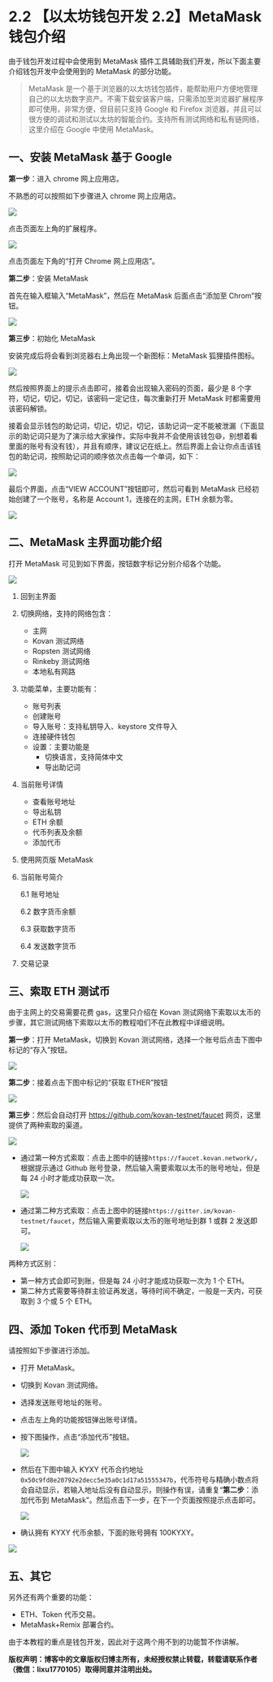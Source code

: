 # 2.2 【以太坊钱包开发 2.2】MetaMask 钱包介绍

由于钱包开发过程中会使用到 MetaMask 插件工具辅助我们开发，所以下面主要介绍钱包开发中会使用到的 MetaMask 的部分功能。

> MetaMask 是一个基于浏览器的以太坊钱包插件，能帮助用户方便地管理自己的以太坊数字资产。不需下载安装客户端，只需添加至浏览器扩展程序即可使用，非常方便，但目前只支持 Google 和 Firefox 浏览器，并且可以很方便的调试和测试以太坊的智能合约。支持所有测试网络和私有链网络，这里介绍在 Google 中使用 MetaMask。

## 一、安装 MetaMask 基于 Google

**第一步**：进入 chrome 网上应用店。

不熟悉的可以按照如下步骤进入 chrome 网上应用店。

![](img/66047f59e6d310e3abd696bbd2b78e27.jpg)

点击页面左上角的扩展程序。

![](img/2c027f313649173cd612da6ff13521ed.jpg)

点击页面左下角的“打开 Chrome 网上应用店”。

**第二步**：安装 MetaMask

首先在输入框输入“MetaMask”，然后在 MetaMask 后面点击“添加至 Chrom”按钮。

![](img/bf2a0b6beb3440ee558894490df76dff.jpg)

**第三步**：初始化 MetaMask

安装完成后将会看到浏览器右上角出现一个新图标：MetaMask 狐狸插件图标。

![](img/16069165b6da39c7d537f0cfd6e1bb52.jpg)

然后按照界面上的提示点击即可，接着会出现输入密码的页面，最少是 8 个字符，切记，切记，切记，该密码一定记住，每次重新打开 MetaMask 时都需要用该密码解锁。

接着会显示钱包的助记词，切记，切记，切记，该助记词一定不能被泄漏（下面显示的助记词只是为了演示给大家操作，实际中我并不会使用该钱包😄，别想着看里面的账号有没有钱），并且有顺序，建议记在纸上。然后界面上会让你点击该钱包的助记词，按照助记词的顺序依次点击每一个单词，如下：

![](img/e316dc958cc88d9259b82f9852b21f80.jpg)

最后个界面，点击“VIEW ACCOUNT”按钮即可，然后可看到 MetaMask 已经初始创建了一个账号，名称是 Account 1，连接在的主网，ETH 余额为零。

![](img/6837682712277416cc46edfa9cd789df.jpg)

## 二、MetaMask 主界面功能介绍

打开 MetaMask 可见到如下界面，按钮数字标记分别介绍各个功能。

![](img/601d10f37441378cfa48a0d04535cbd1.jpg)

1.  回到主界面

2.  切换网络，支持的网络包含：

    *   主网
    *   Kovan 测试网络
    *   Ropsten 测试网络
    *   Rinkeby 测试网络
    *   本地私有网路
3.  功能菜单，主要功能有：

    *   账号列表
    *   创建账号
    *   导入账号：支持私钥导入、keystore 文件导入
    *   连接硬件钱包
    *   设置：主要功能是
        *   切换语言，支持简体中文
        *   导出助记词
4.  当前账号详情

    *   查看账号地址
    *   导出私钥
    *   ETH 余额
    *   代币列表及余额
    *   添加代币
5.  使用网页版 MetaMask

6.  当前账号简介

    6.1 账号地址

    6.2 数字货币余额

    6.3 获取数字货币

    6.4 发送数字货币

7.  交易记录

## 三、索取 ETH 测试币

由于主网上的交易需要花费 gas，这里只介绍在 Kovan 测试网络下索取以太币的步骤，其它测试网络下索取以太币的教程咱们不在此教程中详细说明。

**第一步**：打开 MetaMask，切换到 Kovan 测试网络，选择一个账号后点击下图中标记的“存入”按钮。

![](img/202a582de032e06ea130d6ab6ca952c5.jpg)

**第二步**：接着点击下图中标记的“获取 ETHER”按钮

![](img/657f1eabc176a68030dc8bc5f37aa9e8.jpg)

**第三步**：然后会自动打开 https://github.com/kovan-testnet/faucet 网页，这里提供了两种索取的渠道。

![](img/bf6d6ce5ada5608ebe8c2fe8f267d44c.jpg)

*   通过第一种方式索取：点击上图中的链接`https://faucet.kovan.network/`，根据提示通过 Github 账号登录，然后输入需要索取以太币的账号地址，但是每 24 小时才能成功获取一次。

    ![](img/0e5029d5bd2c82b56af3edaf480565db.jpg)
*   通过第二种方式索取：点击上图中的链接`https://gitter.im/kovan-testnet/faucet`，然后输入需要索取以太币的账号地址到群 1 或群 2 发送即可。

    ![](img/4d4610ca7f2a5e4e76c0eb2c30523f6e.jpg)

两种方式区别：

*   第一种方式会即可到账，但是每 24 小时才能成功获取一次为 1 个 ETH。
*   第二种方式需要等待群主验证再发送，等待时间不确定，一般是一天内，可获取到 3 个或 5 个 ETH。

## 四、添加 Token 代币到 MetaMask

请按照如下步骤进行添加。

*   打开 MetaMask。

*   切换到 Kovan 测试网络。

*   选择发送账号地址的账号。

*   点击左上角的功能按钮弹出账号详情。

*   按下图操作，点击“添加代币”按钮。

    ![](img/6e35aebb6486d751eddfb1298dab78d5.jpg)
*   然后在下图中输入 KYXY 代币合约地址`0x50c9fd8e20792e2decc5e35a0c1d17a51555347b`，代币符号与精确小数点将会自动显示，若输入地址后没有自动显示，则操作有误，请重复“**第二步**：添加代币到 MetaMask”。然后点击下一步，在下一个页面按照提示点击即可。

    ![](img/b0bdb1b90ce4dc3c2d75b11c3f1e87d2.jpg)
*   确认拥有 KYXY 代币余额，下面的账号拥有 100KYXY。

![](img/933fa15d3379213ea50db2685f68ef75.jpg)

## 五、其它

另外还有两个重要的功能：

*   ETH、Token 代币交易。
*   MetaMask+Remix 部署合约。

由于本教程的重点是钱包开发，因此对于这两个用不到的功能暂不作讲解。

**版权声明：博客中的文章版权归博主所有，未经授权禁止转载，转载请联系作者（微信：lixu1770105）取得同意并注明出处。**